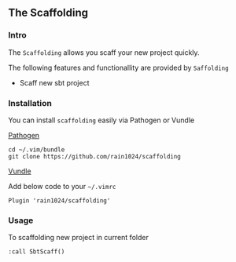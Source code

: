 ## The Scaffolding

### Intro

The `Scaffolding` allows you scaff your new project quickly. 

The following features and functionallity are provided by `Saffolding`

* Scaff new sbt project

### Installation

You can install `scaffolding` easily via Pathogen or Vundle

[Pathogen](https://github.com/tpope/vim-pathogen)

```
cd ~/.vim/bundle
git clone https://github.com/rain1024/scaffolding
```

[Vundle](https://github.com/gmarik/Vundle.vim)

Add below code to your `~/.vimrc`

```
Plugin 'rain1024/scaffolding'
```

### Usage

To scaffolding new project in current folder

```
:call SbtScaff()
```
